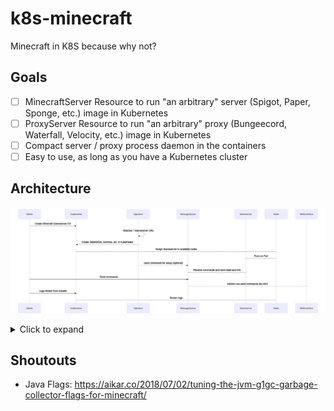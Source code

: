 # k8s-minecraft

Minecraft in K8S because why not?

## Goals

- [ ] MinecraftServer Resource to run "an arbitrary" server (Spigot, Paper, Sponge, etc.) image in Kubernetes
- [ ] ProxyServer Resource to run "an arbitrary" proxy (Bungeecord, Waterfall, Velocity, etc.) image in Kubernetes
- [ ] Compact server / proxy process daemon in the containers
- [ ] Easy to use, as long as you have a Kubernetes cluster

## Architecture

![Architecture Overview](images/architecture.svg)

<details>
    <summary>Click to expand</summary>
    <p>

```mermaidjs
sequenceDiagram
    participant Admin
    participant Kubernetes
    participant Operator
    participant MessageQueue
    participant Gameserver
    participant Node
    participant Webinterface
    Admin->>Kubernetes: Create Minecraft Gameserver CR
    Operator-->>Operator: Watches * Gameserver CRs
    Operator->>Kubernetes: Create StatefulSet, Services, etc. in Kubernetes
    Kubernetes-->Node: Assign Gameserver to available nodes
    Gameserver-->Node: Runs as Pod
    Operator->>MessageQueue: Send commands for setup (optional)
    Gameserver-->MessageQueue: Receive commands and send state and info
    Admin->>MessageQueue: Send commands
    Webinterface-->MessageQueue: Admins can send commands (by API)
    Admin->>Kubernetes: Logs stream from kubelet
    Kubernetes-->Node: Stream logs 
```
</p>
</details>

## Shoutouts

* Java Flags: https://aikar.co/2018/07/02/tuning-the-jvm-g1gc-garbage-collector-flags-for-minecraft/
